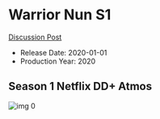 # Warrior Nun S1

[Discussion Post](https://www.avsforum.com/threads/bass-eq-for-filtered-movies.2995212/post-59892534)

* Release Date: 2020-01-01
* Production Year: 2020

## Season 1 Netflix DD+ Atmos

![img 0](https://i.imgur.com/VF1JHXC.jpg)

